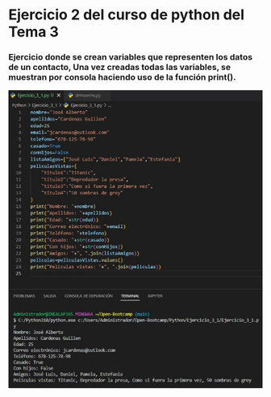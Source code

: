 # Ejercicio 2 del curso de python  del Tema 3

### Ejercicio donde se crean variables que representen los datos de un contacto,  Una vez creadas todas las variables, se muestran por consola haciendo uso de la función print().


![captura](Ejercicio_3_1.JPG)
